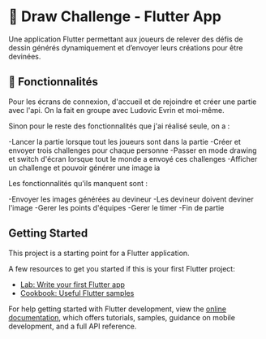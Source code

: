# 🎨 Draw Challenge - Flutter App

Une application Flutter permettant aux joueurs de relever des défis de dessin générés dynamiquement et d’envoyer leurs créations pour être devinées.

## 🚀 Fonctionnalités  

Pour les écrans de connexion, d'accueil et de rejoindre et créer une partie avec l'api. On la fait en groupe avec Ludovic Evrin et moi-même.

Sinon pour le reste des fonctionnalités que j'ai réalisé seule, on a :

-Lancer la partie lorsque tout les joueurs sont dans la partie
-Créer et envoyer trois challenges pour chaque personne
-Passer en mode drawing et switch d'écran lorsque tout le monde a envoyé ces challenges
-Afficher un challenge et pouvoir générer une image ia

Les fonctionnalités qu'ils manquent sont :

-Envoyer les images générées au devineur
-Les devineur doivent deviner l'image
-Gerer les points d'équipes
-Gerer le timer
-Fin de partie

## Getting Started

This project is a starting point for a Flutter application.

A few resources to get you started if this is your first Flutter project:

- [Lab: Write your first Flutter app](https://docs.flutter.dev/get-started/codelab)
- [Cookbook: Useful Flutter samples](https://docs.flutter.dev/cookbook)

For help getting started with Flutter development, view the
[online documentation](https://docs.flutter.dev/), which offers tutorials,
samples, guidance on mobile development, and a full API reference.
